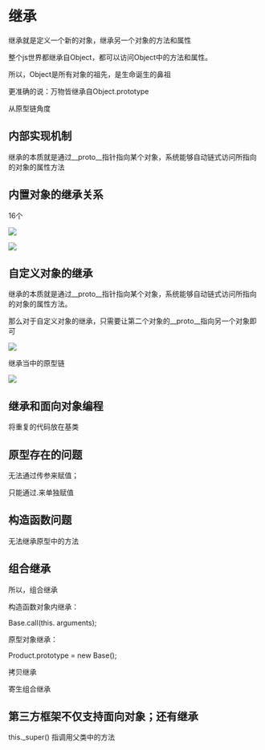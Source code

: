 # 继承

继承就是定义一个新的对象，继承另一个对象的方法和属性

整个js世界都继承自Object，都可以访问Object中的方法和属性。

所以，Object是所有对象的祖先，是生命诞生的鼻祖

更准确的说：万物皆继承自Object.prototype




从原型链角度

## 内部实现机制

继承的本质就是通过__proto__指针指向某个对象，系统能够自动链式访问所指向的对象的属性方法

## 内置对象的继承关系

16个

![](http://on9plnnvl.bkt.clouddn.com/17-3-27/61280456-file_1490590225088_133ef.png)

![](http://on9plnnvl.bkt.clouddn.com/17-3-27/65078279-file_1490590288603_3851.png)

## 自定义对象的继承

继承的本质就是通过__proto__指针指向某个对象，系统能够自动链式访问所指向的对象的属性方法。

那么对于自定义对象的继承，只需要让第二个对象的__proto__指向另一个对象即可

![](http://on9plnnvl.bkt.clouddn.com/17-3-27/34288890-file_1490590566885_65bf.png)


继承当中的原型链


![](http://on9plnnvl.bkt.clouddn.com/17-3-27/47358232-file_1490590696789_11fee.png)




## 继承和面向对象编程

将重复的代码放在基类


## 原型存在的问题

无法通过传参来赋值；

只能通过.来单独赋值

## 构造函数问题

无法继承原型中的方法

## 组合继承

所以，组合继承

构造函数对象内继承：

Base.call(this. arguments);

原型对象继承：

Product.prototype = new Base();

拷贝继承

寄生组合继承

## 第三方框架不仅支持面向对象；还有继承

this._super() 指调用父类中的方法